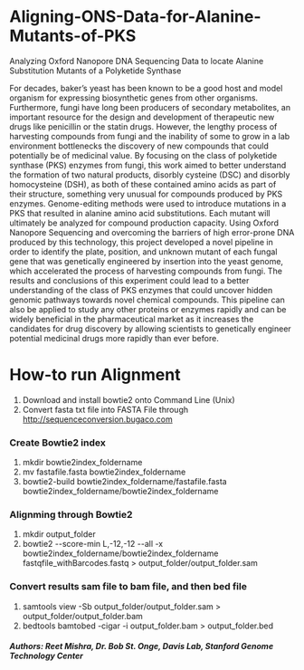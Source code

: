 # Aligning-ONS-Data-for-Alanine-Mutants-of-PKS
Analyzing Oxford Nanopore DNA Sequencing Data to locate Alanine Substitution Mutants of a Polyketide Synthase

For decades, baker’s yeast has been known to be a good host and model organism for
expressing biosynthetic genes from other organisms. Furthermore, fungi have long been
producers of secondary metabolites, an important resource for the design and development of
therapeutic new drugs like penicillin or the statin drugs. However, the lengthy process of
harvesting compounds from fungi and the inability of some to grow in a lab environment
bottlenecks the discovery of new compounds that could potentially be of medicinal value. By
focusing on the class of polyketide synthase (PKS) enzymes from fungi, this work aimed to
better understand the formation of two natural products, disorbly cysteine (DSC) and disorbly
homocysteine (DSH), as both of these contained amino acids as part of their structure, something
very unusual for compounds produced by PKS enzymes. Genome-editing methods were used to
introduce mutations in a PKS that resulted in alanine amino acid substitutions. Each mutant will
ultimately be analyzed for compound production capacity. Using Oxford Nanopore Sequencing
and overcoming the barriers of high error-prone DNA produced by this technology, this project
developed a novel pipeline in order to identify the plate, position, and unknown mutant of each
fungal gene that was genetically engineered by insertion into the yeast genome, which
accelerated the process of harvesting compounds from fungi. The results and conclusions of this
experiment could lead to a better understanding of the class of PKS enzymes that could uncover
hidden genomic pathways towards novel chemical compounds. This pipeline can also be applied
to study any other proteins or enzymes rapidly and can be widely beneficial in the
pharmaceutical market as it increases the candidates for drug discovery by allowing scientists to
genetically engineer potential medicinal drugs more rapidly than ever before.


# How-to run Alignment
1. Download and install bowtie2 onto Command Line (Unix)
2. Convert fasta txt file into FASTA File through http://sequenceconversion.bugaco.com

### Create Bowtie2 index
1. mkdir bowtie2index_foldername
2. mv fastafile.fasta bowtie2index_foldername
3. bowtie2-build bowtie2index_foldername/fastafile.fasta bowtie2index_foldername/bowtie2index_foldername

### Alignming through Bowtie2 
1. mkdir output_folder
2. bowtie2 --score-min L,-12,-12 --all -x bowtie2index_foldername/bowtie2index_foldername fastqfile_withBarcodes.fastq > output_folder/output_folder.sam

### Convert results sam file to bam file, and then bed file
1. samtools view -Sb output_folder/output_folder.sam > output_folder/output_folder.bam
2. bedtools bamtobed -cigar -i output_folder.bam > output_folder.bed

##### Authors: Reet Mishra, Dr. Bob St. Onge, Davis Lab, Stanford Genome Technology Center
